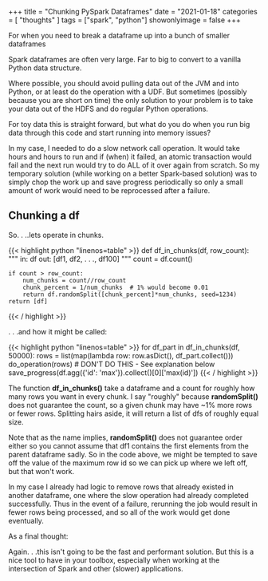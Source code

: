 +++
title = "Chunking PySpark Dataframes"
date = "2021-01-18"
categories = [ "thoughts" ]
tags = ["spark", "python"]
showonlyimage = false
+++

For when you need to break a dataframe up into a bunch of smaller dataframes
<!--more-->

Spark dataframes are often very large. Far to big to convert to a vanilla Python data structure.

Where possible, you should avoid pulling data out of the JVM and into Python, or at least do the operation with a UDF. But sometimes (possibly because you are short on time) the only solution to your problem is to take your data out of the HDFS and do regular Python operations.

For toy data this is straight forward, but what do you do when you run big data through this code and start running into memory issues?

In my case, I needed to do a slow network call operation. It would take hours and hours to run and if (when) it failed, an atomic transaction would fail and the next run would try to do ALL of it over again from scratch. So my temporary solution (while working on a better Spark-based solution) was to simply chop the work up and save progress periodically so only a small amount of work would need to be reprocessed after a failure.

## Chunking a df
So. . ..lets operate in chunks.

{{< highlight python "linenos=table" >}}
def df_in_chunks(df, row_count):
    """
    in: df
    out: [df1, df2, . . ., df100]
    """
    count = df.count()

    if count > row_count:
        num_chunks = count//row_count
        chunk_percent = 1/num_chunks  # 1% would become 0.01
        return df.randomSplit([chunk_percent]*num_chunks, seed=1234)
    return [df]
{{< / highlight >}}

. . .and how it might be called:

{{< highlight python "linenos=table" >}}
for df_part in df_in_chunks(df, 50000):
    rows = list(map(lambda row: row.asDict(), df_part.collect()))
    do_operation(rows)
    # DON'T DO THIS - See explanation below
    save_progress(df.agg({'id': 'max'}).collect()[0]['max(id)'])
{{< / highlight >}}

The function **df_in_chunks()** take a dataframe and a count for roughly how many rows you want in every chunk. I say "roughly" because **randomSplit()** does not guarantee the count, so a given chunk may have ~1% more rows or fewer rows. Splitting hairs aside, it will return a list of dfs of roughly equal size.

Note that as the name implies, **randomSplit()** does not guarantee order either so you cannot assume that df1 contains the first elements from the parent dataframe sadly. So in the code above, we might be tempted to save off the value of the maximum row id so we can pick up where we left off, but that won't work.

In my case I already had logic to remove rows that already existed in another dataframe, one where the slow operation had already completed successfully. Thus in the event of a failure, rerunning the job would result in fewer rows being processed, and so all of the work would get done eventually. 

As a final thought:

Again. . .this isn't going to be the fast and performant solution. But this is a nice tool to have in your toolbox, especially when working at the intersection of Spark and other (slower) applications. 
